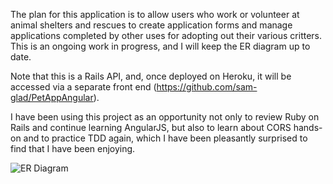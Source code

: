 The plan for this application is to allow users who work or volunteer at animal shelters and rescues to create application forms and manage applications completed by other uses for adopting out their various critters. This is an ongoing work in progress, and I will keep the ER diagram up to date.

Note that this is a Rails API, and, once deployed on Heroku, it will be accessed via a separate front end (https://github.com/sam-glad/PetAppAngular).

I have been using this project as an opportunity not only to review Ruby on Rails and continue learning AngularJS, but also to learn about CORS hands-on and to practice TDD again, which I have been pleasantly surprised to find that I have been enjoying.

![ER Diagram](http://i.imgur.com/qN8mBSB.jpg)
